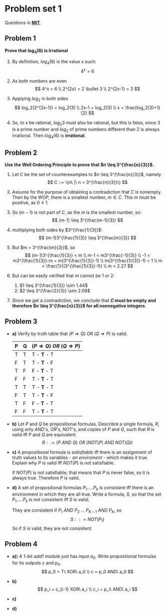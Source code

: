 # Problem set 1

Questions in [**MIT**](https://openlearninglibrary.mit.edu/assets/courseware/v1/432a6320bb11c2bfba8ed2a47e68f86d/asset-v1:OCW+6.042J+2T2019+type@asset+block/MIT6_042JS15_ps1.pdf).

## Problem 1

**Prove that $log_{4}(6)$ is irrational**

1. By definition, $log_4(6)$ is the value $x$ such:
   $$
   4^x = 6
   $$

2. As both numbers are even
   $$
   4^x = 6
   \\
   2^{2x} =  2 \bullet 3
   \\
   2^{2x-1} = 3
   $$

3. Applying $log_2$ in both sides
   $$
   log_2(2^{2x-1}) = log_2(3)
   \\
   2x-1 = log_2(3)
   \\
   x = \frac{log_2(3)+1}{2}
   $$

4. So, to $x$ be rational, $log_2{3}$ must also be rational, but this is false, since 3 is a prime number and $log_2$ of prime numbers different than 2 is always irrational. Then $log_4(6)$ is **irrational**.

## Problem 2

**Use the Well Ordering Principle to prove that $n \leq 3^{\frac{n}{3}}$.**

1. Let $C$ be the set of counterexamples to $n \leq 3^{\frac{n}{3}}$, namely
   $$
   C ::= \{n\ |\ n > 3^{\frac{n}{3}}\}
   $$

2. Assume for the purpose of obtaining a contradiction that $C$ is nonempty. Then by the WOP, there is a smallest number, $m \in C$. This $m$ must be positive, as $0 \leq 1$.

3. So $(m-1)$ is not part of $C$, as the $m$ is the smallest number, so:
   $$
   (m-1) \leq 3^{\frac{m-1}{3}}
   $$

4. multiplying both sides by $3^{\frac{1}{3}}$:
   $$
   (m-1)3^{\frac{1}{3}} \leq 3^{\frac{m}{3}}
   $$

5. But $m > 3^{\frac{m}{3}}$, so
   $$
   (m-1)3^{\frac{1}{3}} < m
   \\
   m-1 < m3^{\frac{-1}{3}}
   \\
   -1 < m3^{\frac{1}{3}}-m = m(3^{\frac{1}{3}}-1)
   \\
   m(3^{\frac{1}{3}}-1) < 1
   \\
   m < \frac{1}{(3^{\frac{1}{3}}-1)}
   \\
   m < 2.27
   $$

6. But can be easily verified that $m$ cannot be 1 or 2:

   1. $1 \leq 3^{\frac{1}{3}} \sim 1.44$
   2. $2 \leq 3^{\frac{2}{3}} \sim 2.08$

7. Since we get a contradiction, we conclude that **$C$ must be empty and therefore $n \leq 3^{\frac{n}{3}}$ for all nonnegative integers**.

## Problem 3

* **a)** Verify by truth table that $(P \Rightarrow Q)\ OR\ (Q \Rightarrow P)$ is valid.

  | P    | Q    | $(P \Rightarrow Q)\ OR\ (Q \Rightarrow P)$ |
  | ---- | ---- | ------------------------------------------ |
  | T    | T    | T - **T** - T                              |
  | F    | T    | T - **T** - F                              |
  | T    | F    | F - **T** - T                              |
  | F    | F    | T - **T** - T                              |
  | T    | T    | T - **T** - T                              |
  | F    | T    | T - **T** - F                              |
  | T    | F    | F - **T** - T                              |
  | F    | F    | T - **T** - T                              |

* **b)** Let $P$ and $Q$ be propositional formulas. Describre a single formula, $R$, using only $AND$'s, $OR$'s, $NOT$'s, and copies of $P$ and $Q$, such that $R$ is valid iff $P$ and $Q$ are equivalent.
  $$
  R ::= (P\ AND\ Q)\ OR\ (NOT(P)\ AND\ NOT(Q))
  $$

* **c)** A propositional formula is *satisfiable* iff there is an assignment of truth values to its variables - *an enviroment* - which makes it true. Explain why $P$ is valid iff $NOT(P)$ is *not* satisfiable.

  If $NOT(P)$ is not satisfiable, that means that $P$ is never false, so it is always true. Therefore $P$ is valid.

* **d)** A set of propositional formulas $P_1.....P_k$ is *consistent* iff there is an environment in which they are all true. Write a formula, $S$, so that the set $P_1.....P_k$ is *not* consistent iff *S* is valid;

  They are consistent if $P_1\ AND\ P_2\ ...\ P_{K-1}\ AND\ P_K$, so
  $$
  S :: = NOT(P_1)
  $$
  So if $S$ is valid, they are not consistent.

## Problem 4

* **a)**) A 1-bit $add1$ module just has input $a_0$. Write propositional formulas for its outputs $c$ and $p_0$. 
  $$
  p_0 = T\ XOR\ a_0
  \\
  c = p_0 AND\ a_0
  $$

* **b)**
  $$
  p_i = c_{i-1} XOR\ a_i
  \\
  c_i = p_i\ AND\ a_i
  $$
  
* **c)**

* **d)**



